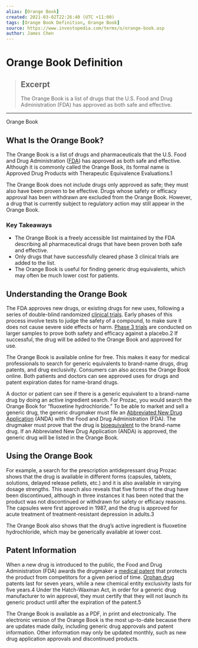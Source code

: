 ```yaml
---
alias: [Orange Book]
created: 2021-03-02T22:26:40 (UTC +11:00)
tags: [Orange Book Definition, Orange Book]
source: https://www.investopedia.com/terms/o/orange-book.asp
author: James Chen
---
```


# Orange Book Definition

> ## Excerpt
> The Orange Book is a list of drugs that the U.S. Food and Drug Administration (FDA) has approved as both safe and effective.

---

Orange Book
## What Is the Orange Book?

The Orange Book is a list of drugs and pharmaceuticals that the U.S. Food and Drug Administration ([FDA](https://www.investopedia.com/terms/f/fda.asp)) has approved as both safe and effective. Although it is commonly called the Orange Book, its formal name is Approved Drug Products with Therapeutic Equivalence Evaluations.1

The Orange Book does not include drugs only approved as safe; they must also have been proven to be effective. Drugs whose safety or efficacy approval has been withdrawn are excluded from the Orange Book. However, a drug that is currently subject to regulatory action may still appear in the Orange Book.

### Key Takeaways

-   The Orange Book is a freely accessible list maintained by the FDA describing all pharmaceutical drugs that have been proven both safe and effective.
-   Only drugs that have successfully cleared phase 3 clinical trials are added to the list.
-   The Orange Book is useful for finding generic drug equivalents, which may often be much lower cost for patients.

## Understanding the Orange Book

The FDA approves new drugs, or existing drugs for new uses, following a series of double-blind randomized [clinical trials](https://www.investopedia.com/terms/c/clinical-trials.asp). Early phases of this process involve tests to judge the safety of a compound, to make sure it does not cause severe side effects or harm. [Phase 3 trials](https://www.investopedia.com/terms/p/phase-3.asp) are conducted on larger samples to prove both safety and efficacy against a placebo.2 If successful, the drug will be added to the Orange Book and approved for use.

The Orange Book is available online for free. This makes it easy for medical professionals to search for generic equivalents to brand-name drugs, drug patents, and drug exclusivity. Consumers can also access the Orange Book online. Both patients and doctors can see approved uses for drugs and patent expiration dates for name-brand drugs.

A doctor or patient can see if there is a generic equivalent to a brand-name drug by doing an active ingredient search. For Prozac, you would search the Orange Book for “fluoxetine hydrochloride.” To be able to market and sell a generic drug, the generic drugmaker must file an [Abbreviated New Drug Application](https://www.investopedia.com/terms/a/abbreviated-new-drug-application-anda.asp) (ANDA) with the Food and Drug Administration (FDA). The drugmaker must prove that the drug is [bioequivalent](https://www.investopedia.com/terms/b/bioequivalence.asp) to the brand-name drug. If an Abbreviated New Drug Application (ANDA) is approved, the generic drug will be listed in the Orange Book.

## Using the Orange Book

For example, a search for the prescription antidepressant drug Prozac shows that the drug is available in different forms (capsules, tablets, solutions, delayed release pellets, etc.) and it is also available in varying dosage strengths. This search also reveals that five forms of the drug have been discontinued, although in three instances it has been noted that the product was not discontinued or withdrawn for safety or efficacy reasons. The capsules were first approved in 1987, and the drug is approved for acute treatment of treatment-resistant depression in adults.3

The Orange Book also shows that the drug’s active ingredient is fluoxetine hydrochloride, which may be generically available at lower cost.

## Patent Information

When a new drug is introduced to the public, the Food and Drug Administration (FDA) awards the drugmaker a [medical patent](https://www.investopedia.com/terms/m/medical-patent.asp) that protects the product from competitors for a given period of time. [Orphan drug](https://www.investopedia.com/ask/answers/06/orphandrugstatus.asp) patents last for seven years, while a new chemical entity exclusivity lasts for five years.4 Under the Hatch-Waxman Act, in order for a generic drug manufacturer to win approval, they must certify that they will not launch its generic product until after the expiration of the patent.5

The Orange Book is available as a PDF, in print and electronically. The electronic version of the Orange Book is the most up-to-date because there are updates made daily, including generic drug approvals and patent information. Other information may only be updated monthly, such as new drug application approvals and discontinued products.
